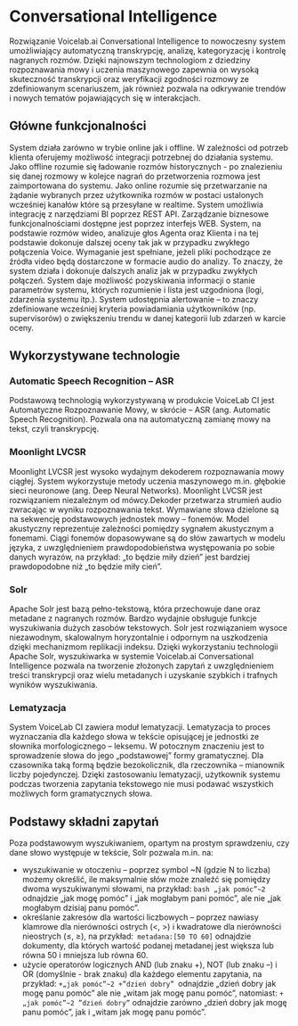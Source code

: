 # Conversational Intelligence

Rozwiązanie Voicelab.ai Conversational Intelligence to nowoczesny system umożliwiający automatyczną transkrypcję, analizę, kategoryzację i kontrolę nagranych rozmów. Dzięki najnowszym technologiom z dziedziny rozpoznawania mowy i uczenia maszynowego zapewnia on wysoką skuteczność transkrypcji oraz weryfikacji zgodności rozmowy ze zdefiniowanym scenariuszem, jak również pozwala na odkrywanie trendów i nowych tematów pojawiających się w interakcjach.

## Główne funkcjonalności

System działa zarówno w trybie online jak i offline. W zależności od potrzeb klienta oferujemy możliwość integracji potrzebnej do działania systemu. Jako offline rozumie się ładowanie rozmów historycznych - po znalezieniu się danej rozmowy w kolejce nagrań do przetworzenia rozmowa jest zaimportowana do systemu. Jako online rozumie się przetwarzanie na żądanie wybranych przez użytkownika rozmów w postaci ustalonych wcześniej kanałów które są przesyłane w realtime. System umożliwia integrację z narzędziami BI poprzez REST API. Zarządzanie biznesowe funkcjonalnościami dostępne jest poprzez interfejs WEB. System, na podstawie rozmów wideo, analizuje głos Agenta oraz Klienta i na tej podstawie dokonuje dalszej oceny tak jak w przypadku zwykłego połączenia Voice. Wymaganie jest spełniane, jeżeli pliki pochodzące ze źródła video będą dostarczone w formacie audio do analizy. To znaczy, że system działa i dokonuje dalszych analiz jak w przypadku zwykłych połączeń. System daje możliwość pozyskiwania informacji o stanie parametrów systemu, których rozumienie i lista jest uzgodniona (logi, zdarzenia systemu itp.). System udostępnia alertowanie – to znaczy zdefiniowane wcześniej kryteria powiadamiania użytkowników (np. supervisorów) o zwiększeniu trendu w danej kategorii lub zdarzeń w karcie oceny.

## Wykorzystywane technologie

### Automatic Speech Recognition – ASR

Podstawową technologią wykorzystywaną w produkcie VoiceLab CI jest Automatyczne Rozpoznawanie Mowy, w skrócie – ASR (ang. Automatic Speech Recognition). Pozwala ona na automatyczną zamianę mowy na tekst, czyli transkrypcję.

### Moonlight LVCSR

Moonlight LVCSR jest wysoko wydajnym dekoderem rozpoznawania mowy ciągłej. System wykorzystuje metody uczenia maszynowego m.in. głębokie sieci neuronowe (ang. Deep Neural Networks). Moonlight LVCSR jest rozwiązaniem niezależnym od mówcy.Dekoder przetwarza strumień audio zwracając w wyniku rozpoznawania tekst. Wymawiane słowa dzielone są na sekwencję podstawowych jednostek mowy – fonemów. Model akustyczny reprezentuje zależności pomiędzy sygnałem akustycznym a fonemami. Ciągi fonemów dopasowywane są do słów zawartych w modelu języka, z uwzględnieniem prawdopodobieństwa występowania po sobie danych wyrazów, na przykład: „to będzie miły dzień” jest bardziej prawdopodobne niż „to będzie miły cień”.

### Solr

Apache Solr jest bazą pełno-tekstową, która przechowuje dane oraz metadane z nagranych rozmów. Bardzo wydajnie obsługuje funkcje wyszukiwania dużych zasobów tekstowych. Solr jest rozwiązaniem wysoce niezawodnym, skalowalnym horyzontalnie i odpornym na uszkodzenia dzięki mechanizmom replikacji indeksu. Dzięki wykorzystaniu technologii Apache Solr, wyszukiwarka w systemie Voicelab.ai Conversational Intelligence pozwala na tworzenie złożonych zapytań z uwzględnieniem treści transkrypcji oraz wielu metadanych i uzyskanie szybkich i trafnych wyników wyszukiwania.

### Lematyzacja

System VoiceLab CI zawiera moduł lematyzacji. Lematyzacja to proces wyznaczania dla każdego słowa w tekście opisującej je jednostki ze słownika morfologicznego – leksemu. W potocznym znaczeniu jest to sprowadzenie słowa do jego „podstawowej” formy gramatycznej. Dla czasownika taką formą będzie bezokolicznik, dla rzeczownika – mianownik liczby pojedynczej. Dzięki zastosowaniu lematyzacji, użytkownik systemu podczas tworzenia zapytania tekstowego nie musi podawać wszystkich możliwych form gramatycznych słowa.

## Podstawy składni zapytań

Poza podstawowym wyszukiwaniem, opartym na prostym sprawdzeniu, czy dane słowo występuje w tekście, Solr pozwala m.in. na:

* &#x20;wyszukiwanie w otoczeniu – poprzez symbol \~N (gdzie N to liczba) możemy określić, ile maksymalnie słów może znaleźć się pomiędzy dwoma wyszukiwanymi słowami, na przykład: `bash „jak pomóc”~2 `odnajdzie „jak mogę pomóc” i „jak mogłabym pani pomóc”, ale nie „jak mogłabym dzisiaj panu pomóc”.
* określanie zakresów dla wartości liczbowych – poprzez nawiasy klamrowe dla nierówności ostrych (<, >) i kwadratowe dla nierówności nieostrych (≤, ≥), na przykład:` metadana:[50 TO 60]` odnajdzie dokumenty, dla których wartość podanej metadanej jest większa lub równa 50 i mniejsza lub równa 60.
* użycie operatorów logicznych AND (lub znaku +), NOT (lub znaku –) i OR (domyślnie - brak znaku) dla każdego elementu zapytania, na przykład:  `+„jak pomóc”~2 +”dzień dobry” `odnajdzie „dzień dobry jak mogę panu pomóc” ale nie „witam jak mogę panu pomóc”, natomiast:  `+„jak pomóc”~2 ”dzień dobry”`  odnajdzie zarówno „dzień dobry jak mogę panu pomóc”, jak i „witam jak mogę panu pomóc”.
